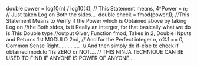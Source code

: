 double power = log10(n) / log10(4);
// This Statement means, 4^Power = n;
// Just taken Log on Both the sides...
​
double check = fmod(power,1);
//This Statement Means to Verify if the Power which is Obtained above by taking Log on //the Both sides, is it Really an interger, for that basically what we do is This Double type //output Giver, Function fmod, Takes in 2, Double INputs and Returns 1st MODULO 2nd,
// And for the Perfect integer n, n%1 == 0, Common Sense Right..............
​
// And then  simply do if-else to check if obtained modulo 1 is ZERO or NOT....
// THIS NINJA TECHNIQUE CAN BE USED TO FIND IF ANYONE IS POWER OF ANYONE...
​